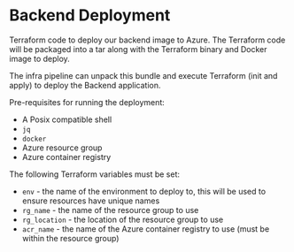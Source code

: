 # Backend Deployment

Terraform code to deploy our backend image to Azure. The Terraform code will be
packaged into a tar along with the Terraform binary and Docker image to deploy.

The infra pipeline can unpack this bundle and execute Terraform (init and apply)
to deploy the Backend application.

Pre-requisites for running the deployment:
* A Posix compatible shell
* `jq`
* `docker`
* Azure resource group
* Azure container registry

The following Terraform variables must be set:
* `env` - the name of the environment to deploy to, this will be used to ensure resources have unique names
* `rg_name` - the name of the resource group to use
* `rg_location` - the location of the resource group to use
* `acr_name` - the name of the Azure container registry to use (must be within the resource group)
